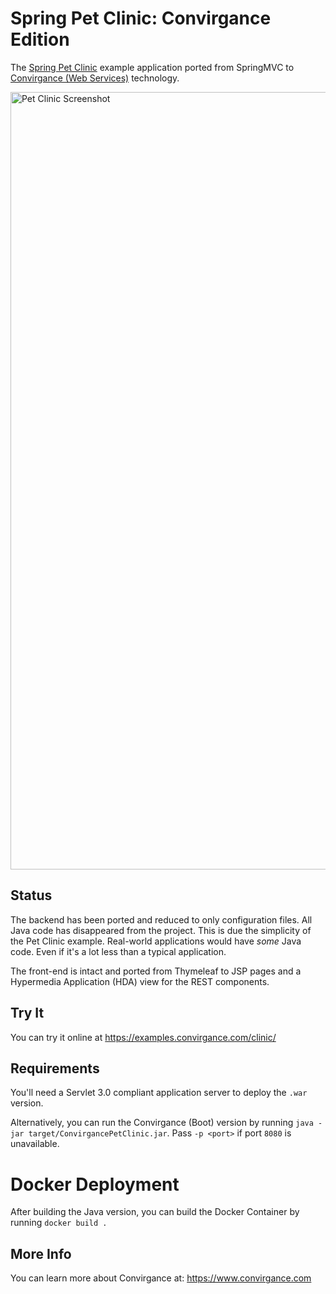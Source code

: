 # Spring Pet Clinic: Convirgance Edition

The [Spring Pet Clinic](https://github.com/spring-projects/spring-petclinic) example application ported from SpringMVC to 
[Convirgance (Web Services)](https://github.com/InvirganceOpenSource/convirgance-web/) technology.

<img width="2090" height="1244" alt="Pet Clinic Screenshot" src="https://github.com/user-attachments/assets/aaa86140-1d21-47bb-8f29-ea7a33da020c" />

## Status

The backend has been ported and reduced to only configuration files. All Java code has disappeared from the project. This is due
the simplicity of the Pet Clinic example. Real-world applications would have _some_ Java code. Even if it's a lot less than a
typical application.

The front-end is intact and ported from Thymeleaf to JSP pages and a Hypermedia Application (HDA) view for the REST components.

## Try It

You can try it online at https://examples.convirgance.com/clinic/

## Requirements

You'll need a Servlet 3.0 compliant application server to deploy the `.war` version. 

Alternatively, you can run the Convirgance (Boot) version by running `java -jar target/ConvirgancePetClinic.jar`. Pass `-p <port>` if port `8080` is unavailable.

# Docker Deployment

After building the Java version, you can build the Docker Container by running `docker build .`

## More Info

You can learn more about Convirgance at: https://www.convirgance.com
